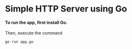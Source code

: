 # Simple HTTP Server using Go

#### To run the app, first install Go.
Then, execute the command 
```
go run app.go
```
